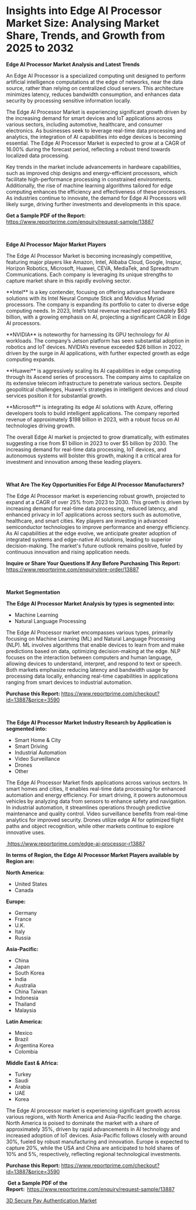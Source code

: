 <p><h1>Insights into Edge AI Processor Market Size: Analysing Market Share, Trends, and Growth from 2025 to 2032</h1></p><p><strong>Edge AI Processor Market Analysis and Latest Trends</strong></p>
<p><p>An Edge AI Processor is a specialized computing unit designed to perform artificial intelligence computations at the edge of networks, near the data source, rather than relying on centralized cloud servers. This architecture minimizes latency, reduces bandwidth consumption, and enhances data security by processing sensitive information locally. </p><p>The Edge AI Processor Market is experiencing significant growth driven by the increasing demand for smart devices and IoT applications across various sectors, including automotive, healthcare, and consumer electronics. As businesses seek to leverage real-time data processing and analytics, the integration of AI capabilities into edge devices is becoming essential. The Edge AI Processor Market is expected to grow at a CAGR of 16.00% during the forecast period, reflecting a robust trend towards localized data processing.</p><p>Key trends in the market include advancements in hardware capabilities, such as improved chip designs and energy-efficient processors, which facilitate high-performance processing in constrained environments. Additionally, the rise of machine learning algorithms tailored for edge computing enhances the efficiency and effectiveness of these processors. As industries continue to innovate, the demand for Edge AI Processors will likely surge, driving further investments and developments in this space.</p></p>
<p><strong>Get a Sample PDF of the Report:&nbsp;</strong> <a href="https://www.reportprime.com/enquiry/request-sample/13887?utm_campaign=3209&utm_medium=2&utm_source=Github&utm_content=ia&utm_term=20032025&utm_id=edge-ai-processor">https://www.reportprime.com/enquiry/request-sample/13887</a></p>
<p>&nbsp;</p>
<p><strong>Edge AI Processor Major Market Players</strong></p>
<p><p>The Edge AI Processor Market is becoming increasingly competitive, featuring major players like Amazon, Intel, Alibaba Cloud, Google, Inspur, Horizon Robotics, Microsoft, Huawei, CEVA, MediaTek, and Spreadtrum Communications. Each company is leveraging its unique strengths to capture market share in this rapidly evolving sector.</p><p>**Intel** is a key contender, focusing on offering advanced hardware solutions with its Intel Neural Compute Stick and Movidius Myriad processors. The company is expanding its portfolio to cater to diverse edge computing needs. In 2023, Intel’s total revenue reached approximately $63 billion, with a growing emphasis on AI, projecting a significant CAGR in Edge AI processors.</p><p>**NVIDIA** is noteworthy for harnessing its GPU technology for AI workloads. The company’s Jetson platform has seen substantial adoption in robotics and IoT devices. NVIDIA’s revenue exceeded $26 billion in 2022, driven by the surge in AI applications, with further expected growth as edge computing expands.</p><p>**Huawei** is aggressively scaling its AI capabilities in edge computing through its Ascend series of processors. The company aims to capitalize on its extensive telecom infrastructure to penetrate various sectors. Despite geopolitical challenges, Huawei's strategies in intelligent devices and cloud services position it for substantial growth.</p><p>**Microsoft** is integrating its edge AI solutions with Azure, offering developers tools to build intelligent applications. The company reported revenue of approximately $198 billion in 2023, with a robust focus on AI technologies driving growth.</p><p>The overall Edge AI market is projected to grow dramatically, with estimates suggesting a rise from $1 billion in 2023 to over $5 billion by 2030. The increasing demand for real-time data processing, IoT devices, and autonomous systems will bolster this growth, making it a critical area for investment and innovation among these leading players.</p></p>
<p>&nbsp;</p>
<p><strong>What Are The Key Opportunities For Edge AI Processor Manufacturers?</strong></p>
<p><p>The Edge AI Processor market is experiencing robust growth, projected to expand at a CAGR of over 25% from 2023 to 2030. This growth is driven by increasing demand for real-time data processing, reduced latency, and enhanced privacy in IoT applications across sectors such as automotive, healthcare, and smart cities. Key players are investing in advanced semiconductor technologies to improve performance and energy efficiency. As AI capabilities at the edge evolve, we anticipate greater adoption of integrated systems and edge-native AI solutions, leading to superior decision-making. The market's future outlook remains positive, fueled by continuous innovation and rising application needs.</p></p>
<p><strong>Inquire or Share Your Questions If Any Before Purchasing This Report:</strong> <a href="https://www.reportprime.com/enquiry/pre-order/13887?utm_campaign=3209&utm_medium=2&utm_source=Github&utm_content=ia&utm_term=20032025&utm_id=edge-ai-processor">https://www.reportprime.com/enquiry/pre-order/13887</a></p>
<p>&nbsp;</p>
<p><strong>Market Segmentation</strong></p>
<p><strong>The Edge AI Processor Market Analysis by types is segmented into:</strong></p>
<p><ul><li>Machine Learning</li><li>Natural Language Processing</li></ul></p>
<p><p>The Edge AI Processor market encompasses various types, primarily focusing on Machine Learning (ML) and Natural Language Processing (NLP). ML involves algorithms that enable devices to learn from and make predictions based on data, optimizing decision-making at the edge. NLP focuses on the interaction between computers and human language, allowing devices to understand, interpret, and respond to text or speech. Both markets emphasize reducing latency and bandwidth usage by processing data locally, enhancing real-time capabilities in applications ranging from smart devices to industrial automation.</p></p>
<p><strong>Purchase this Report:&nbsp;</strong><a href="https://www.reportprime.com/checkout?id=13887&price=3590&utm_campaign=3209&utm_medium=2&utm_source=Github&utm_content=ia&utm_term=20032025&utm_id=edge-ai-processor">https://www.reportprime.com/checkout?id=13887&price=3590</a></p>
<p>&nbsp;</p>
<p><strong>The Edge AI Processor Market Industry Research by Application is segmented into:</strong></p>
<p><ul><li>Smart Home & City</li><li>Smart Driving</li><li>Industrial Automation</li><li>Video Surveillance</li><li>Drones</li><li>Other</li></ul></p>
<p><p>The Edge AI Processor Market finds applications across various sectors. In smart homes and cities, it enables real-time data processing for enhanced automation and energy efficiency. For smart driving, it powers autonomous vehicles by analyzing data from sensors to enhance safety and navigation. In industrial automation, it streamlines operations through predictive maintenance and quality control. Video surveillance benefits from real-time analytics for improved security. Drones utilize edge AI for optimized flight paths and object recognition, while other markets continue to explore innovative uses.</p></p>
<p><a href="https://www.reportprime.com/edge-ai-processor-r13887?utm_campaign=3209&utm_medium=2&utm_source=Github&utm_content=ia&utm_term=20032025&utm_id=edge-ai-processor">&nbsp;https://www.reportprime.com/edge-ai-processor-r13887</a></p>
<p><strong>In terms of Region, the Edge AI Processor Market Players available by Region are:</strong></p>
<p>
    <p> <strong> North America: </strong>
        <ul>
            <li>United States</li>
            <li>Canada</li>
        </ul>
        </p> 
    <p> <strong> Europe: </strong>
        <ul>
            <li>Germany</li>
            <li>France</li>
            <li>U.K.</li>
            <li>Italy</li>
            <li>Russia</li>
        </ul>
        </p> 
    <p> <strong> Asia-Pacific: </strong>
        <ul>
            <li>China</li>
            <li>Japan</li>
            <li>South Korea</li>
            <li>India</li>
            <li>Australia</li>
            <li>China Taiwan</li>
            <li>Indonesia</li>
            <li>Thailand</li>
            <li>Malaysia</li>
        </ul>
        </p> 
    <p> <strong> Latin America: </strong>
        <ul>
            <li>Mexico</li>
            <li>Brazil</li>
            <li>Argentina Korea</li>
            <li>Colombia</li>
        </ul>
        </p> 
    <p> <strong> Middle East & Africa: </strong>
        <ul>
            <li>Turkey</li>
            <li>Saudi</li>
            <li>Arabia</li>
            <li>UAE</li>
            <li>Korea</li>
        </ul>
    </p>
    </p>
<p><p>The Edge AI processor market is experiencing significant growth across various regions, with North America and Asia-Pacific leading the charge. North America is poised to dominate the market with a share of approximately 35%, driven by rapid advancements in AI technology and increased adoption of IoT devices. Asia-Pacific follows closely with around 30%, fueled by robust manufacturing and innovation. Europe is expected to capture 20%, while the USA and China are anticipated to hold shares of 10% and 5%, respectively, reflecting regional technological investments.</p></p>
<p><strong>Purchase this Report: </strong><a href="https://www.reportprime.com/checkout?id=13887&price=3590&utm_campaign=3209&utm_medium=2&utm_source=Github&utm_content=ia&utm_term=20032025&utm_id=edge-ai-processor">https://www.reportprime.com/checkout?id=13887&price=3590</a></p>
<p>&nbsp;<strong>Get a Sample PDF of the Report:&nbsp;&nbsp;</strong><a href="https://www.reportprime.com/enquiry/request-sample/13887?utm_campaign=3209&utm_medium=2&utm_source=Github&utm_content=ia&utm_term=20032025&utm_id=edge-ai-processor">https://www.reportprime.com/enquiry/request-sample/13887</a></p>
<p><strong></strong></p>
<p><p><a href="https://github.com/rushanday/Market-Research-Report-List-1/blob/main/3d-secure-pay-authentication-market.md?utm_campaign=3209&utm_medium=2&utm_source=Github&utm_content=ia&utm_term=20032025&utm_id=edge-ai-processor">3D Secure Pay Authentication Market</a></p></p>
